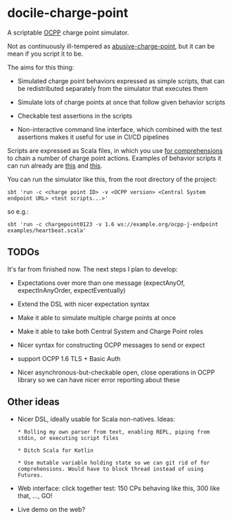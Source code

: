 # docile-charge-point

A scriptable [OCPP](http://openchargealliance.org/protocols/ocpp/ocpp-16/) charge point simulator.

Not as continuously ill-tempered as
[abusive-charge-point](https://github.com/chargegrid/abusive-charge-point), but
it can be mean if you script it to be.

The aims for this thing:

 * Simulated charge point behaviors expressed as simple scripts, that can be redistributed separately from the simulator that executes them

 * Simulate lots of charge points at once that follow given behavior scripts

 * Checkable test assertions in the scripts

 * Non-interactive command line interface, which combined with the test assertions makes it useful for use in CI/CD pipelines

Scripts are expressed as Scala files, in which you use [for comprehensions](https://docs.scala-lang.org/tour/for-comprehensions.html) to chain a number of charge point actions. Examples of behavior scripts it can run already are [this](examples/heartbeat.scala) and [this](examples/authorize.scala).

You can run the simulator like this, from the root directory of the project:

```
sbt 'run -c <charge point ID> -v <OCPP version> <Central System endpoint URL> <test scripts...>'
```

so e.g.:

```
sbt 'run -c chargepoint0123 -v 1.6 ws://example.org/ocpp-j-endpoint examples/heartbeat.scala'
```


## TODOs

It's far from finished now. The next steps I plan to develop:

 * Expectations over more than one message (expectAnyOf, expectInAnyOrder, expectEventually)

 * Extend the DSL with nicer expectation syntax

 * Make it able to simulate multiple charge points at once

 * Make it able to take both Central System and Charge Point roles

 * Nicer syntax for constructing OCPP messages to send or expect

 * support OCPP 1.6 TLS + Basic Auth

 * Nicer asynchronous-but-checkable open, close operations in OCPP library so we
   can have nicer error reporting about these

## Other ideas

 * Nicer DSL, ideally usable for Scala non-natives. Ideas:

       * Rolling my own parser from text, enabling REPL, piping from stdin, or executing script files

       * Ditch Scala for Kotlin

       * Use mutable variable holding state so we can git rid of for comprehensions. Would have to block thread instead of using Futures.

 * Web interface: click together test: 150 CPs behaving like this, 300 like that, ..., GO!

 * Live demo on the web?


